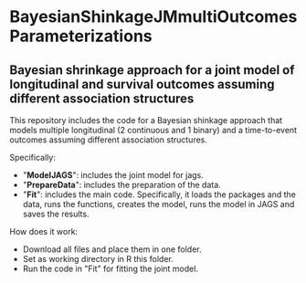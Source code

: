 # BayesianShinkageJMmultiOutcomesParameterizations
## Bayesian shrinkage approach for a joint model of longitudinal and survival outcomes assuming different association structures

This repository includes the code for a Bayesian shinkage approach that models multiple longitudinal (2 continuous and 1 binary) and a time-to-event outcomes assuming different association structures. 

Specifically:
* "**ModelJAGS**": includes the joint model for jags.
* "**PrepareData**": includes the preparation of the data.
* "**Fit**": includes the main code. Specifically, it loads the packages and the data, runs the functions, creates the model, runs the model in JAGS and saves the results.

How does it work:
* Download all files and place them in one folder.
* Set as working directory in R this folder.
* Run the code in "Fit" for fitting the joint model.

